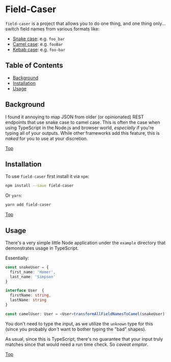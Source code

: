 # Field-Caser


`field-caser` is a project that allows you to do one thing, and one thing only... switch field names from various formats like:
* [Snake case](https://en.wikipedia.org/wiki/Snake_case): e.g. `foo_bar`
* [Camel case](https://en.wikipedia.org/wiki/Camel_case): e.g. `fooBar`
* [Kebab case](https://en.wikipedia.org/wiki/Letter_case#Special_case_styles): e.g. `foo-bar`

## Table of Contents
* [Background](#background)
* [Installation](#installation)
* [Usage](#usage)

## Background

I found it annoying to map JSON from older (or opinionated) REST endpoints that use snake case to camel case.  This is often the case when using TypeScript in the Node.js and browser world, _especially_ if you're typing all of 
your outputs.  While other frameworks add this feature, this is _naked_ for you to use at your discretion.

[Top](#table-of-contents)

## Installation

To use `field-caser` first install it via `npm`:

```bash
npm install --save field-caser
```

Or `yarn`:
```bash
yarn add field-caser
```

[Top](#table-of-contents)

## Usage

There's a very simple little Node application under the `example` directory that demonstrates usage in TypeScript.

Essentially:

```ts
const snakeUser = {
  first_name: 'Homer',
  last_name: 'Simpson'
}

interface User  {
  firstName: string,
  lastName: string
}

const camelUser: User = <User>transformAllFieldNamesToCamel(snakeUser)
```

You don't need to type the input, as we utilize the `unknown` type for this (since you probably _don't_ want to bother typing the "bad" shapes).

As usual, since this is TypeScript, there's no guarantee that your input truly matches since that would need a run time check.  So _caveat emptor_.


[Top](#table-of-contents)
